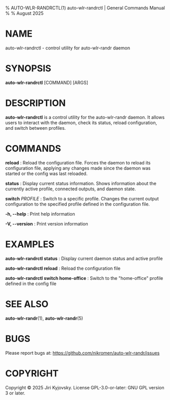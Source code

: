 % AUTO-WLR-RANDRCTL(1) auto-wlr-randrctl | General Commands Manual
%
% August 2025

# NAME

auto-wlr-randrctl - control utility for auto-wlr-randr daemon

# SYNOPSIS

**auto-wlr-randrctl** \[COMMAND\] \[ARGS\]

# DESCRIPTION

**auto-wlr-randrctl** is a control utility for the auto-wlr-randr daemon. It allows users to
interact with the daemon, check its status, reload configuration, and switch between profiles.

# COMMANDS

**reload**
: Reload the configuration file. Forces the daemon to reload its configuration file,
applying any changes made since the daemon was started or the config was last reloaded.

**status**
: Display current status information. Shows information about the currently active profile,
connected outputs, and daemon state.

**switch** _PROFILE_
: Switch to a specific profile. Changes the current output configuration to the specified
profile defined in the configuration file.

**-h, --help**
: Print help information

**-V, --version**
: Print version information

# EXAMPLES

**auto-wlr-randrctl status**
: Display current daemon status and active profile

**auto-wlr-randrctl reload**
: Reload the configuration file

**auto-wlr-randrctl switch home-office**
: Switch to the "home-office" profile defined in the config file

# SEE ALSO

**auto-wlr-randr**(1), **auto-wlr-randr**(5)

# BUGS

Please report bugs at: https://github.com/nikromen/auto-wlr-randr/issues

# COPYRIGHT

Copyright © 2025 Jiri Kyjovsky. License GPL-3.0-or-later: GNU GPL version 3 or later.
